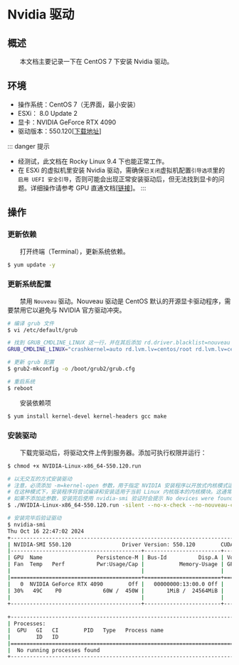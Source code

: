 # Nvidia 驱动
## 概述
&emsp;&emsp;本文档主要记录一下在 CentOS 7 下安装 Nvidia 驱动。

## 环境

- 操作系统：CentOS 7（无界面，最小安装）
- ESXi： 8.0 Update 2
- 显卡：NVIDIA GeForce RTX 4090
- 驱动版本：550.120[[下载地址](https://www.nvidia.com/en-us/drivers/details/232672/)]

::: danger 提示
- 经测试，此文档在 Rocky Linux 9.4 下也能正常工作。
- 在 ESXi 的虚拟机里安装 Nvidia 驱动，需确保`已关闭`虚拟机配置`引导选项`里的 `启用 UEFI 安全引导`，否则可能会出现正常安装驱动后，但无法找到显卡的问题。详细操作请参考 GPU 直通文档[[链接](/blogs/vmware/esxi/gpu-pass-through)]。
:::

## 操作
### 更新依赖
&emsp;&emsp;打开终端（Terminal），更新系统依赖。

```bash
$ yum update -y
```

### 更新系统配置
&emsp;&emsp;禁用 `Nouveau` 驱动。Nouveau 驱动是 CentOS 默认的开源显卡驱动程序，需要禁用它以避免与 NVIDIA 官方驱动冲突。

```bash
# 编译 grub 文件
$ vi /etc/default/grub

# 找到 GRUB_CMDLINE_LINUX 这一行，并在其后添加 rd.driver.blacklist=nouveau
GRUB_CMDLINE_LINUX="crashkernel=auto rd.lvm.lv=centos/root rd.lvm.lv=centos/swap rhgb quiet rd.driver.blacklist=nouveau"

# 更新 grub 配置
$ grub2-mkconfig -o /boot/grub2/grub.cfg

# 重启系统
$ reboot
```

&emsp;&emsp;安装依赖项

```bash
$ yum install kernel-devel kernel-headers gcc make
```

### 安装驱动
&emsp;&emsp;下载完驱动后，将驱动文件上传到服务器。添加可执行权限并运行：

```bash
$ chmod +x NVIDIA-Linux-x86_64-550.120.run

# 以无交互的方式安装驱动
# 注意，必须添加 -m=kernel-open 参数，用于指定 NVIDIA 安装程序以开放式内核模式运行。
# 在这种模式下，安装程序将尝试编译和安装适用于当前 Linux 内核版本的内核模块。这通常用于在系统中使用自定义或非常规的内核版本。
# 如果不添加此参数，安装完后使用 nvidia-smi 验证时会提示 No devices were found 错误
$ ./NVIDIA-Linux-x86_64-550.120.run -silent --no-x-check --no-nouveau-check --install-libglvnd -m=kernel-open

# 安装完毕后验证驱动
$ nvidia-smi
Thu Oct 16 22:47:02 2024       
+-----------------------------------------------------------------------------------------+
| NVIDIA-SMI 550.120                Driver Version: 550.120        CUDA Version: 12.4     |
|-----------------------------------------+------------------------+----------------------+
| GPU  Name                 Persistence-M | Bus-Id          Disp.A | Volatile Uncorr. ECC |
| Fan  Temp   Perf          Pwr:Usage/Cap |           Memory-Usage | GPU-Util  Compute M. |
|                                         |                        |               MIG M. |
|=========================================+========================+======================|
|   0  NVIDIA GeForce RTX 4090        Off |   00000000:13:00.0 Off |                  Off |
| 30%   49C    P0             60W /  450W |       1MiB /  24564MiB |      3%      Default |
|                                         |                        |                  N/A |
+-----------------------------------------+------------------------+----------------------+
                                                                                         
+-----------------------------------------------------------------------------------------+
| Processes:                                                                              |
|  GPU   GI   CI        PID   Type   Process name                              GPU Memory |
|        ID   ID                                                               Usage      |
|=========================================================================================|
|  No running processes found                                                             |
+-----------------------------------------------------------------------------------------+
```